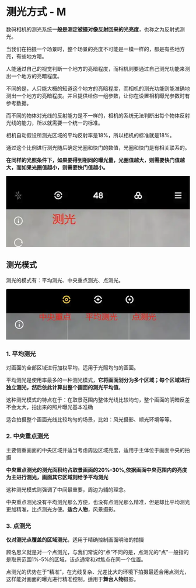 # 测光方式 - M

数码相机的测光系统**一般是测定被摄对像反射回来的光亮度**，也称之为反射式测光。


当我们在拍摄一个场景时，整个场景的亮度不可能是一模一样的，都是有些地方亮，有些地方暗。

人能通过自己的视觉判断一个地方的亮暗程度，而相机则要通过自己测光功能来测出一个地方的亮暗程度。

不同的是，人只能大概的知道这个地方的亮暗程度，而相机的测光功能则能准确地测出一个地方的亮暗程度。并且提供给你一组参数，让你在设置相机曝光参数时有参考数据。

而不同的物体对光线的反射能力是不一样的，相机的系统无法判断出每个物体反射光线的能力，所以就需要一个统一的标准。

相机自动假设所测光区域的平均反射率是18%，所以相机的标准就是18%。

通过这个比例进行测光随后确定光圈和快门的数值，光圈和快门是有相关联系的。


**在同样的光照条件下，如果要得到相同的曝光量，光圈值越大，则需要快门值越大，而如果光圈值越小，则需要快门值越小。**

![测光](/study/imgs/ceguang.png)

## 测光模式

测光的模式有：平均测光、中央重点测光、点测光。

![测光模式](/study/imgs/ceguangmoshi.png)


### 1. 平均测光

对画面的全部区域进行加权平均，适用于光照均匀的画面。

平均测光是使用率最多的一种测光模式，**它将画面划分为多个区域；每个区域进行独立测光，然后依此计算出整个画面的测光平均值**。

这种测光模式的特点在于：在取景范围内整体光线比较均匀，整个画面的阴暗反差不会太大，拍出来的照片曝光基本准确

适合拍摄整个画面光线比较均匀的场景，比如：风光摄影、顺光环境等等。


### 2. 中央重点测光

主要侧重画面的中央区域并适当考虑周边区域亮度，适用于主体位于画面中央的拍摄

**中央重点测光的测光面积约占取景画面的20%-30%,依据画面中央范围内的亮度为主进行测光，画面其它区域则给予平均测光**

这种测光模式则强调了中间最重要，周边为辅的理念。

中央重点测光没有平均测光那么方便，也没有点测光那么精准，但是却比平均测光更加精准，比点测光方便。**适合人物**，风景摄影。

### 3. 点测光

**仅对测光点覆盖的区域测光**，适用于精确控制画面明暗的拍摄

顾名思义就是对一个点测光，与我们常说的“点”不同的是，点测光的“点”一般指的是取景范围1%-5%的区域，该点通常和对焦点在同一个位置。

点测光的优势在于“精准”，在光线复杂、光差比大的环境下拍摄最适合用点测光，这样能对画面的曝光进行精准控制。适用于**舞台人物**摄影。



